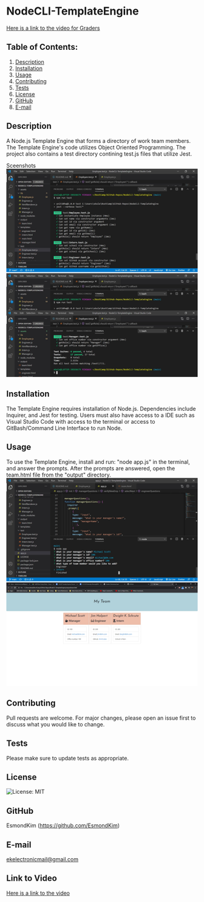 # NodeCLI-TemplateEngine

[Here is a link to the video for Graders](https://youtu.be/RKQtEu0Da1Y)

## Table of Contents:

1. [Description](#description)
2. [Installation](#Installation)
3. [Usage](#Usage)
4. [Contributing](#Contributing)
5. [Tests](#Tests)
6. [License](#License)
7. [GitHub](#GitHub)
8. [E-mail](#E-mail)

## Description

A Node.js Template Engine that forms a directory of work team members. The Template Engine's code utilizes Object Oriented Programming. The project also contains a test directory contining test.js files that utilize Jest.

Sceenshots
![Here is a screenshot of the code tests passing.](./assets/images/screenshot1.jpg)
![Here is a screenshot of the code tests passing.](./assets/images/screenshot2.jpg)

## Installation

The Template Engine requires installation of Node.js. Dependencies include Inquirer, and Jest for testing. Users must also have access to a IDE such as Visual Studio Code with access to the terminal or access to GitBash/Command Line Interface to run Node.

## Usage

To use the Template Engine, install and run: "node app.js" in the terminal, and answer the prompts. After the prompts are answered, open the team.html file from the "output" directory.
![Here is a screenshot of the program running in the VS Code console.](./assets/images/screenshotrun.jpg)
![Here is a screenshot of the rendered HTML page.](./assets/images/screenshotrendered.jpg)

## Contributing

Pull requests are welcome. For major changes, please open an issue first to discuss what you would like to change.

## Tests

Please make sure to update tests as appropriate.

## License

![License: MIT](https://img.shields.io/badge/License-MIT-yellow.svg)

## GitHub

EsmondKim (https://github.com/EsmondKim)

## E-mail

ekelectronicmail@gmail.com

## Link to Video

[Here is a link to the video](https://youtu.be/RKQtEu0Da1Y)
